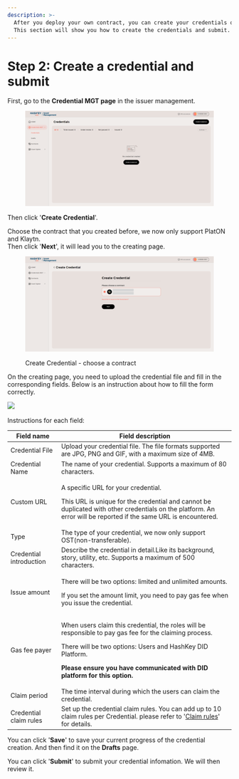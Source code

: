 ```yaml
---
description: >-
  After you deploy your own contract, you can create your credentials on it.
  This section will show you how to create the credentials and submit.
---
```


# Step 2: Create a credential and submit

First, go to the **Credential MGT page** in the issuer management.

<figure><img src="../../../.gitbook/assets/image (12) (1).png" alt=""><figcaption></figcaption></figure>

Then click '**Create Credential**'.

Choose the contract that you created before, we now only support PlatON and Klaytn.\
Then click '**Next**', it will lead you to the creating page.

<figure><img src="../../../.gitbook/assets/image (7).png" alt=""><figcaption><p>Create Credential - choose a contract</p></figcaption></figure>

On the creating page, you need to upload the credential file and fill in the corresponding fields. Below is an instruction about how to fill the form correctly.

![](https://lh5.googleusercontent.com/sQI4UwcZpc8bbRbi9rs5zxa6OQLumeFU5S7Ir3YGfmNZ\_ixxmG4s55YiS9Hb\_iYB3m4oREiWANF67II5Nq4F6qytcTQzZJveOWCaN4ZJXWdKLg9tCz5mCQOzfaQBuHtpgkXnUH0YX7mvyEgaeGDnfNJWfoKjj3ure71Sr4zth5KzqXktHe4t3xbiHkzCrQ)



Instructions for each field:

| Field name              | Field description                                                                                                                                                                                                                                                                       |
| ----------------------- | --------------------------------------------------------------------------------------------------------------------------------------------------------------------------------------------------------------------------------------------------------------------------------------- |
| Credential File         | Upload your credential file. The file formats supported are JPG, PNG and GIF, with a maximum size of 4MB.                                                                                                                                                                               |
| Credential Name         | The name of your credential. Supports a maximum of 80 characters.                                                                                                                                                                                                                       |
| Custom URL              | <p>A specific URL for your credential.</p><p>This URL is unique for the credential and cannot be duplicated with other credentials on the platform. An error will be reported if the same URL is encountered.</p>                                                                       |
| Type                    | The type of your credential, we now only support OST(non-transferable).                                                                                                                                                                                                                 |
| Credential introduction | Describe the credential in detail.Like its background, story, utility, etc. Supports a maximum of 500 characters.                                                                                                                                                                       |
| Issue amount            | <p>There will be two options: limited and unlimited amounts.</p><p>If you set the amount limit, you need to pay gas fee when you issue the credential.</p>                                                                                                                              |
| Gas fee payer           | <p>When users claim this credential, the roles will be responsible to pay gas fee for the claiming process. </p><p></p><p>There will be two options: Users and HashKey DID Platform. </p><p><strong>Please ensure you have communicated with DID platform for this option.</strong></p> |
| Claim period            | The time interval during which the users can claim the credential.                                                                                                                                                                                                                      |
| Credential claim rules  | Set up the credential claim rules. You can add up to 10 claim rules per Credential. please refer to '[Claim rules](claim-rules.md)' for details.                                                                                                                                        |



You can click '**Save**' to save your current progress of the credential creation. And then find it on the **Drafts** page.

You can click '**Submit**' to submit your credential infomation. We will then review it.

